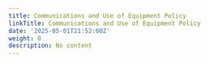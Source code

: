 ```yaml
---
title: Communications and Use of Equipment Policy
linkTitle: Communications and Use of Equipment Policy
date: '2025-05-01T21:52:00Z'
weight: 0
description: No content
---
```



